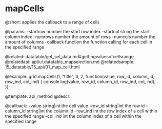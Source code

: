mapCells
=============

@short:
	applies the callback to a range of cells

@params:
-startrow    number    the start row index
-startcol    string    the start column index
-numrows    number    the amount of rows
-numcols    number    the amount of columns
-callback    function    the function calling for each cell in the specified range

@related:
	datatable/get_set_data.md#gettingvaluesofcellsrange
@relatedapi:
 api/ui.datatable_mapselection.md
@relatedsample:
 15_datatable/15_api/01_map_cell.html

@example:
grid.mapCells(1, "title", 3, 2, function(value, row_id, column_id, row_ind, col_ind) {
    console.log(value, row_id, column_id, row_ind, col_ind);
});

@template:	api_method
@descr: 

@callback:
-value    string|int    the cell value
-row_id    string|int    the row id
-column_id    string|int    the column id
-row_ind    int    the row index of a cell within the specified range
-col_ind    int    the column index of a cell within the specified range

